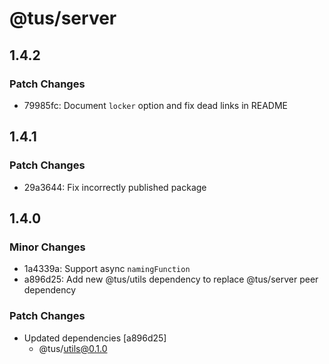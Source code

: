 # @tus/server

## 1.4.2

### Patch Changes

- 79985fc: Document `locker` option and fix dead links in README

## 1.4.1

### Patch Changes

- 29a3644: Fix incorrectly published package

## 1.4.0

### Minor Changes

- 1a4339a: Support async `namingFunction`
- a896d25: Add new @tus/utils dependency to replace @tus/server peer dependency

### Patch Changes

- Updated dependencies [a896d25]
  - @tus/utils@0.1.0
